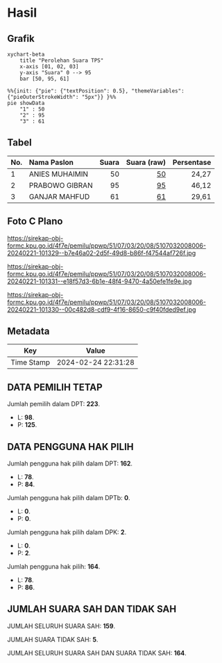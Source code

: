 # Hasil

## Grafik

```mermaid
xychart-beta
    title "Perolehan Suara TPS"
    x-axis [01, 02, 03]
    y-axis "Suara" 0 --> 95
    bar [50, 95, 61]
```

```mermaid
%%{init: {"pie": {"textPosition": 0.5}, "themeVariables": {"pieOuterStrokeWidth": "5px"}} }%%
pie showData
    "1" : 50
    "2" : 95
    "3" : 61
```

## Tabel

| No. | Nama Paslon    | Suara | Suara (raw) | Persentase |
|:--- |:-------------- | -----:| -----------:| ----------:|
| 1   | ANIES MUHAIMIN | 50    | [50][p-1]   | 24,27      |
| 2   | PRABOWO GIBRAN | 95    | [95][p-2]   | 46,12      |
| 3   | GANJAR MAHFUD  | 61    | [61][p-3]   | 29,61      |


[p-1]: https://github.com/gigit-pemilu/pemilu-2024-51-bali/blob/main/pilpres/hitung-suara/sub/51-bali/sub/07-karangasem/sub/03-manggis/sub/2008-selumbung/sub/006-tps/sub/paslon-1.txt
[p-2]: https://github.com/gigit-pemilu/pemilu-2024-51-bali/blob/main/pilpres/hitung-suara/sub/51-bali/sub/07-karangasem/sub/03-manggis/sub/2008-selumbung/sub/006-tps/sub/paslon-2.txt
[p-3]: https://github.com/gigit-pemilu/pemilu-2024-51-bali/blob/main/pilpres/hitung-suara/sub/51-bali/sub/07-karangasem/sub/03-manggis/sub/2008-selumbung/sub/006-tps/sub/paslon-3.txt

## Foto C Plano

https://sirekap-obj-formc.kpu.go.id/4f7e/pemilu/ppwp/51/07/03/20/08/5107032008006-20240221-101329--b7e46a02-2d5f-49d8-b86f-f47544af726f.jpg

https://sirekap-obj-formc.kpu.go.id/4f7e/pemilu/ppwp/51/07/03/20/08/5107032008006-20240221-101331--e18f57d3-6b1e-48f4-9470-4a50efe1fe9e.jpg

https://sirekap-obj-formc.kpu.go.id/4f7e/pemilu/ppwp/51/07/03/20/08/5107032008006-20240221-101330--00c482d8-cdf9-4f16-8650-c9f40fded9ef.jpg


## Metadata

| Key        | Value               |
| ---------- | ------------------- |
| Time Stamp | 2024-02-24 22:31:28 |


## DATA PEMILIH TETAP

Jumlah pemilih dalam DPT: **223**.
 * L: **98**.
 * P: **125**.

## DATA PENGGUNA HAK PILIH

Jumlah pengguna hak pilih dalam DPT: **162**.
 * L: **78**.
 * P: **84**.

Jumlah pengguna hak pilih dalam DPTb: **0**.
 * L: **0**.
 * P: **0**.

Jumlah pengguna hak pilih dalam DPK: **2**.
 * L: **0**.
 * P: **2**.

Jumlah pengguna hak pilih: **164**.
 * L: **78**.
 * P: **86**.

## JUMLAH SUARA SAH DAN TIDAK SAH

JUMLAH SELURUH SUARA SAH: **159**.

JUMLAH SUARA TIDAK SAH: **5**.

JUMLAH SELURUH SUARA SAH DAN SUARA TIDAK SAH: **164**.


